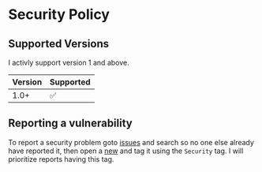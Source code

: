 # Security Policy

## Supported Versions

I activly support version 1 and above.

| Version | Supported          |
| ------- | ------------------ |
| 1.0+    | :white_check_mark: |

## Reporting a vulnerability

To report a security problem goto [issues](https://github.com/dsorlov/swemail) and search so no one else already have reported it, then open a [new](https://github.com/dsorlov/swemail/issues/new) and tag it using the `Security` tag. I will prioritize reports having this tag.
